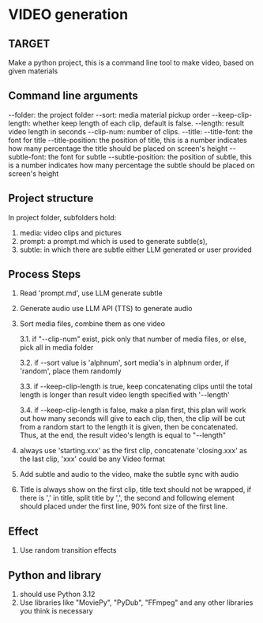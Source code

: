 # VIDEO generation

## TARGET

Make a python project, this is a command line tool to make video, based on given
materials

## Command line arguments

--folder: the project folder --sort: media material pickup order
--keep-clip-length: whether keep length of each clip, default is false.
--length: result video length in seconds --clip-num: number of clips. --title:
--title-font: the font for title --title-position: the position of title, this
is a number indicates how many percentage the title should be placed on screen's
height --subtle-font: the font for subtle --subtle-position: the position of
subtle, this is a number indicates how many percentage the subtle should be
placed on screen's height

## Project structure

In project folder, subfolders hold:

1. media: video clips and pictures
2. prompt: a prompt.md which is used to generate subtle(s),
3. subtle: in which there are subtle either LLM generated or user provided

## Process Steps

1. Read 'prompt.md', use LLM generate subtle
2. Generate audio use LLM API (TTS) to generate audio
3. Sort media files, combine them as one video

   3.1. if "--clip-num" exist, pick only that number of media files, or else,
   pick all in media folder

   3.2. if --sort value is 'alphnum', sort media's in alphnum order, if
   'random', place them randomly

   3.3. if --keep-clip-length is true, keep concatenating clips until the total
   length is longer than result video length specified with '--length'

   3.4. if --keep-clip-length is false, make a plan first, this plan will work
   out how many seconds will give to each clip, then, the clip will be cut from
   a random start to the length it is given, then be concatenated. Thus, at the
   end, the result video's length is equal to "--length"

4. always use 'starting.xxx' as the first clip, concatenate 'closing.xxx' as the
   last clip, 'xxx' could be any Video format
5. Add subtle and audio to the video, make the subtle sync with audio
6. Title is always show on the first clip, title text should not be wrapped, if
   there is ',' in title, split title by ',', the second and following element
   should placed under the first line, 90% font size of the first line.

## Effect

1. Use random transition effects

## Python and library

1. should use Python 3.12
2. Use libraries like "MoviePy", "PyDub", "FFmpeg" and any other libraries you
   think is necessary
